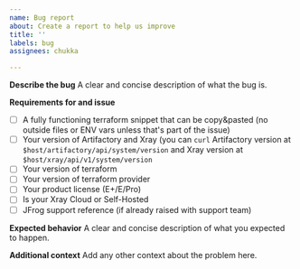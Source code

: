 ```yaml
---
name: Bug report
about: Create a report to help us improve
title: ''
labels: bug
assignees: chukka

---
```


**Describe the bug**
A clear and concise description of what the bug is. 

**Requirements for and issue**
- [ ] A fully functioning terraform snippet that can be copy&pasted (no outside files or ENV vars unless that's part of the issue)
- [ ] Your version of Artifactory and Xray (you can `curl` Artifactory version at `$host/artifactory/api/system/version` and Xray version at 
`$host/xray/api/v1/system/version`
- [ ] Your version of terraform
- [ ] Your version of terraform provider
- [ ] Your product license (E+/E/Pro)
- [ ] Is your Xray Cloud or Self-Hosted
- [ ] JFrog support reference (if already raised with support team)

**Expected behavior**
A clear and concise description of what you expected to happen.

**Additional context**
Add any other context about the problem here.
